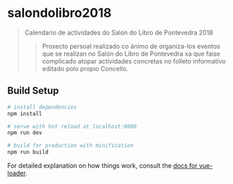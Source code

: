 # salondolibro2018

> Calendario de actividades do Salon do Libro de Pontevedra 2018
>>Proxecto persoal realizado co ánimo de organiza-los eventos que se realizan no Salón do Libro de Pontevedra xa que faise complicado atopar actividades concretas no folleto informativo editado polo propio Concello.

## Build Setup

``` bash
# install dependencies
npm install

# serve with hot reload at localhost:8080
npm run dev

# build for production with minification
npm run build
```

For detailed explanation on how things work, consult the [docs for vue-loader](http://vuejs.github.io/vue-loader).
